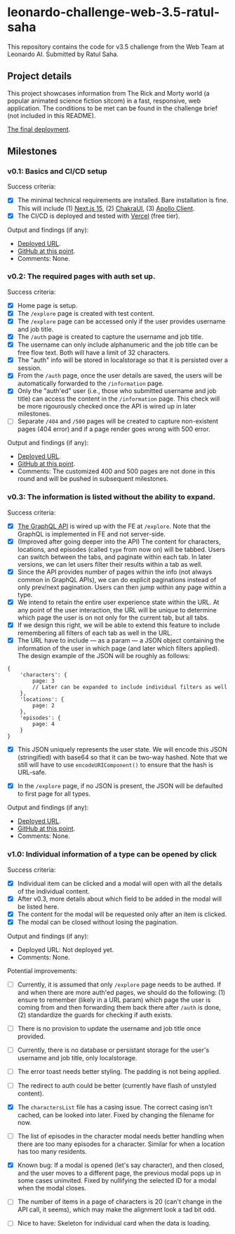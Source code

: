 # leonardo-challenge-web-3.5-ratul-saha

This repository contains the code for v3.5 challenge from the Web Team at Leonardo AI. Submitted by Ratul Saha.

## Project details

This project showcases information from The Rick and Morty world (a popular animated science fiction sitcom) in a fast, responsive, web application. The conditions to be met can be found in the challenge brief (not included in this README).

[The final deployment](https://leonardo-challenge-web-3-5-ratul-saha.vercel.app/).

## Milestones

### v0.1: Basics and CI/CD setup

Success criteria:

- [x] The minimal technical requirements are installed. Bare installation is fine. This will include (1) [Next.js 15](https://nextjs.org/), (2) [ChakraUI](https://chakra-ui.com/), (3) [Apollo Client](https://www.apollographql.com/docs/react).
- [x] The CI/CD is deployed and tested with [Vercel](https://vercel.com) (free tier).

Output and findings (if any):

- [Deployed URL](https://leonardo-challenge-web-3-5-ratul-saha-bc1z1l8mv.vercel.app/).
- [GitHub at this point](https://github.com/RatulSaha/leonardo-challenge-web-3.5-ratul-saha/tree/c491609649008b66990a61315be65816b00161c0).
- Comments: None.

### v0.2: The required pages with auth set up.

Success criteria:

- [x] Home page is setup.
- [x] The `/explore` page is created with test content.
- [x] The `/explore` page can be accessed only if the user provides username and job title.
- [x] The `/auth` page is created to capture the username and job title.
- [x] The username can only include alphanumeric and the job title can be free flow text. Both will have a limit of 32 characters.
- [x] The "auth" info will be stored in localstorage so that it is persisted over a session.
- [x] From the `/auth` page, once the user details are saved, the users will be automatically forwarded to the `/information` page.
- [x] Only the "auth'ed" user (i.e., those who submitted username and job title) can access the content in the `/information` page. This check will be more rigourously checked once the API is wired up in later milestones.
- [ ] Separate `/404` and `/500` pages will be created to capture non-existent pages (404 error) and if a page render goes wrong with 500 error.

Output and findings (if any):

- [Deployed URL](https://leonardo-challenge-web-3-5-ratul-saha-lc9caet0y.vercel.app/).
- [GitHub at this point](https://github.com/RatulSaha/leonardo-challenge-web-3.5-ratul-saha/tree/4f1d1f7cff9ad0bb79b9d1a8c9aa16404f8d7505).
- Comments: The customized 400 and 500 pages are not done in this round and will be pushed in subsequent milestones.

### v0.3: The information is listed without the ability to expand.

Success criteria:

- [x] [The GraphQL API](https://rickandmortyapi.com/documentation/#graphql) is wired up with the FE at `/explore`. Note that the GraphQL is implemented in FE and not server-side.
- [x] (Improved after going deeper into the API) The content for characters, locations, and episodes (called `type` from now on) will be tabbed. Users can switch between the tabs, and paginate within each tab. In later versions, we can let users filter their results within a tab as well.
- [x] Since the API provides number of pages within the info (not always common in GraphQL APIs), we can do explicit paginations instead of only prev/next pagination. Users can then jump within any page within a type.
- [x] We intend to retain the entire user experience state within the URL. At any point of the user interaction, the URL will be unique to determine which page the user is on not only for the current tab, but all tabs.
- [x] If we design this right, we will be able to extend this feature to include remembering all filters of each tab as well in the URL.
- [x] The URL have to include — as a param — a JSON object containing the information of the user in which page (and later which filters applied). The design example of the JSON will be roughly as follows:

```
{
    'characters': {
        page: 3
        // Later can be expanded to include individual filters as well
    },
    'locations': {
        page: 2
    },
    'episodes': {
        page: 4
    }
}
```

- [x] This JSON uniquely represents the user state. We will encode this JSON (stringified) with base64 so that it can be two-way hashed. Note that we still will have to use `encodeURIComponent()` to ensure that the hash is URL-safe.

- [x] In the `/explore` page, if no JSON is present, the JSON will be defaulted to first page for all types.


Output and findings (if any):

- [Deployed URL](https://leonardo-challenge-web-3-5-ratul-saha-6ivqzfdm2.vercel.app).
- [GitHub at this point](https://github.com/RatulSaha/leonardo-challenge-web-3.5-ratul-saha/tree/d0de293a84980568a9ac609bdebc6657c534a995).
- Comments: None.

### v1.0: Individual information of a type can be opened by click

Success criteria:

- [x] Individual item can be clicked and a modal will open with all the details of the individual content.
- [x] After v0.3, more details about which field to be added in the modal will be listed here.
- [x] The content for the modal will be requested only after an item is clicked.
- [x] The modal can be closed without losing the pagination.

Output and findings (if any):

- Deployed URL: Not deployed yet.
- Comments: None.

Potential improvements:

- [ ] Currently, it is assumed that only `/explore` page needs to be authed. If and when there are more auth'ed pages, we should do the following: (1) ensure to remember (likely in a URL param) which page the user is coming from and then forwarding them back there after `/auth` is done, (2) standardize the guards for checking if auth exists.

- [ ] There is no provision to update the username and job title once provided.

- [ ] Currently, there is no database or persistant storage for the user's username and job title, only localstorage.

- [ ] The error toast needs better styling. The padding is not being applied.

- [ ] The redirect to auth could be better (currently have flash of unstyled content).

- [x] The `charactersList` file has a casing issue. The correct casing isn't cached, can be looked into later. Fixed by changing the filename for now.

- [ ] The list of episodes in the character modal needs better handling when there are too many episodes for a character. Similar for when a location has too many residents.

- [x] Known bug: If a modal is opened (let's say character), and then closed, and the user moves to a different page, the previous modal pops up in some cases uninvited. Fixed by nullifying the selected ID for a modal when the modal closes.

- [ ] The number of items in a page of characters is 20 (can't change in the API call, it seems), which may make the alignment look a tad bit odd.

- [ ] Nice to have: Skeleton for individual card when the data is loading.